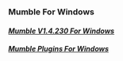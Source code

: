 ### Mumble For Windows   
#### [**_Mumble V1.4.230 For Windows_**](https://home.mycloud.com/action/share/3f1a2f51-31ea-4c84-bdce-7b198969f7c8)   
#### [**_Mumble Plugins For Windows_**](https://home.mycloud.com/action/share/3658a4e3-1cb5-407e-aec0-56820e4015d4)
